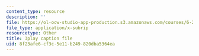 ```yaml
---
content_type: resource
description: ''
file: https://ol-ocw-studio-app-production.s3.amazonaws.com/courses/6-262-discrete-stochastic-processes-spring-2011/8f23afe6cf3c5e11b249820dba5364ea_pY9ol9So2Yw.vtt
file_type: application/x-subrip
resourcetype: Other
title: 3play caption file
uid: 8f23afe6-cf3c-5e11-b249-820dba5364ea
---
```

